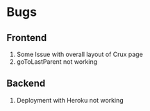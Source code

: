# Bugs

## Frontend

1. Some Issue with overall layout of Crux page
2. goToLastParent not working

## Backend

1. Deployment with Heroku not working
